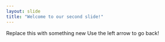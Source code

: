 ```yaml
---
layout: slide
title: "Welcome to our second slide!"
---
```

Replace this with something new
Use the left arrow to go back!

